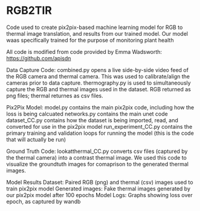 # RGB2TIR
Code used to create pix2pix-based machine learning model for RGB to thermal image translation, and results from our trained model.
Our model waas specifically trained for the purpose of monitoring plant health

All code is modified from code provided by Emma Wadsworth: https://github.com/apisdn 

Data Capture Code:
  combined.py opens a live side-by-side video feed of the RGB camera and thermal camera. This was used to calibrate/align the cameras prior to data capture.
  thermography.py is used to simultaneously capture the RGB and thermal images used in the dataset. RGB returned as png files; thermal returnes as csv files.

Pix2Pix Model:
  model.py contains the main pix2pix code, including how the loss is being calcuated
  networks.py contains the main unet code 
  dataset_CC.py contains how the dataset is being imported, read, and converted for use in the pix2pix model
  run_experiment_CC.py contains the primary training and validation loops for running the model (this is the code that will actually be run) 

Ground Truth Code:
  lookatthermal_CC.py converts csv files (captured by the thermal camera) into a contrast thermal image. We used this code to visualize the groundtuth images for comaprison to the generated thermal images. 

Model Results
  Dataset: Paired RGB (png) and thermal (csv) images used to train pix2pix model 
  Generated images: Fake thermal images generated by our pix2pix model after 100 epochs
  Model Logs: Graphs showing loss over epoch, as captured by wandb
 
